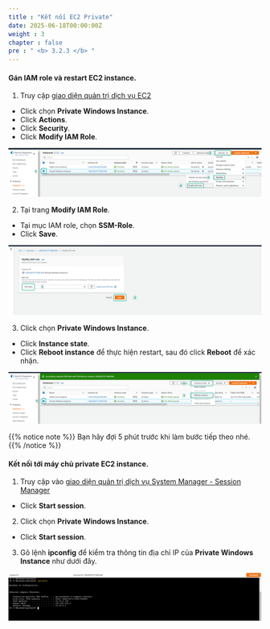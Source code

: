 ```yaml
---
title : "Kết nối EC2 Private"
date: 2025-06-18T00:00:00Z 
weight : 3 
chapter : false
pre : " <b> 3.2.3 </b> "
---
```



#### Gán IAM role và restart EC2 instance.

1. Truy cập [giao diện quản trị dịch vụ EC2](https://console.aws.amazon.com/ec2/v2/home)
  + Click chọn **Private Windows Instance**.
  + Click **Actions**.
  + Click **Security**.
  + Click **Modify IAM Role**.

![Connect](/images/3.connect/027-ec2role.png)

2. Tại trang **Modify IAM Role**.
  + Tại mục IAM role, chọn **SSM-Role**.
  + Click **Save**.

![Connect](/images/3.connect/028-ec2role.png)

3. Click chọn **Private Windows Instance**.
  + Click **Instance state**.
  + Click **Reboot instance** để thực hiện restart, sau đó click **Reboot** để xác nhận.

![Connect](/images/3.connect/029-ec2role.png)

{{% notice note %}}
Bạn hãy đợi 5 phút trước khi làm bước tiếp theo nhé.
 {{% /notice %}}

#### Kết nối tới máy chủ private EC2 instance.

1. Truy cập vào [giao diện quản trị dịch vụ System Manager - Session Manager](https://console.aws.amazon.com/systems-manager/session-manager)
  + Click **Start session**.
  
2. Click chọn **Private Windows Instance**.
  + Click **Start session**.

3. Gõ lệnh **ipconfig** để kiểm tra thông tin địa chỉ IP  của **Private Windows Instance** như dưới đây.

![Connect](/images/3.connect/030-ec2role.png)
